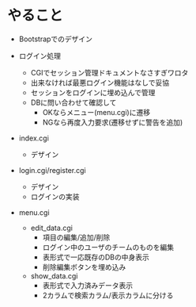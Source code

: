 # やること

- Bootstrapでのデザイン

- ログイン処理
  - CGIでセッション管理ドキュメントなさすぎワロタ
  - 出来なければ最悪ログイン機能はなしで妥協
  - セッションをログインに埋め込んで管理
  - DBに問い合わせて確認して
    - OKならメニュー(menu.cgi)に遷移
    - NGなら再度入力要求(遷移せずに警告を追加)

- index.cgi
  - デザイン

- login.cgi/register.cgi
  - デザイン
  - ログインの実装

- menu.cgi
  - edit_data.cgi
    - 項目の編集/追加/削除
    - ログイン中のユーザのチームのものを編集
    - 表形式で一応既存のDBの中身表示
    - 削除編集ボタンを埋め込み
  - show_data.cgi
    - 表形式で入力済みデータ表示
    - 2カラムで検索カラム/表示カラムに分ける

